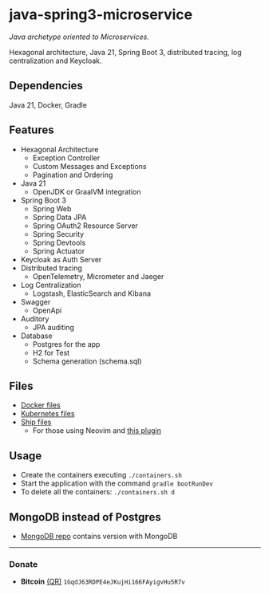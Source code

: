 # java-spring3-microservice
*Java archetype oriented to Microservices.*

Hexagonal architecture, Java 21, Spring Boot 3, distributed tracing, log centralization and Keycloak.

## Dependencies
Java 21, Docker, Gradle

## Features
- Hexagonal Architecture
    - Exception Controller
    - Custom Messages and Exceptions
    - Pagination and Ordering
- Java 21
    - OpenJDK or GraalVM integration
- Spring Boot 3
    - Spring Web
    - Spring Data JPA
    - Spring OAuth2 Resource Server
    - Spring Security
    - Spring Devtools
    - Spring Actuator
- Keycloak as Auth Server
- Distributed tracing
    - OpenTelemetry, Micrometer and Jaeger
- Log Centralization
    - Logstash, ElasticSearch and Kibana
- Swagger
    - OpenApi
- Auditory
    - JPA auditing
- Database
    - Postgres for the app
    - H2 for Test
    - Schema generation (schema.sql)

## Files
- [Docker files](https://github.com/chaosystema/java-spring3-microservice/tree/master/docker)
- [Kubernetes files](https://github.com/chaosystema/java-spring3-microservice/tree/master/k8s)
- [Ship files](https://github.com/chaosystema/java-spring3-microservice/tree/master/ships)
    - For those using Neovim and [this plugin](https://github.com/chaosystema/nvim-ship)

## Usage
- Create the containers executing `./containers.sh` 
- Start the application with the command `gradle bootRunDev`
- To delete all the containers: `./containers.sh d`

## MongoDB instead of Postgres
- [MongoDB repo](https://github.com/chaosystema/java-spring3-microservice-mongo) contains version with MongoDB
---

### Donate
- **Bitcoin** [(QR)](https://raw.githubusercontent.com/chaosystema/img/master/crypto/bitcoin.png)  `1GqdJ63RDPE4eJKujHi166FAyigvHu5R7v`
